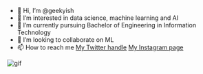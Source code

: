 - 👋 Hi, I’m @geekyish
- 👀 I’m interested in data science, machine learning and AI
- 🌱 I’m currently pursuing Bachelor of Engineering in Information Technology
- 💞️ I’m looking to collaborate on ML
- 📫 How to reach me [My Twitter handle](http://geeky_ish_23) [My Instagram page](https://ishwari__23)

![gif](https://www.edgica.com/wp-content/files/ai01.gif)

<!---
geekyish/geekyish is a ✨ special ✨ repository because its `README.md` (this file) appears on your GitHub profile.
You can click the Preview link to take a look at your changes.
--->
